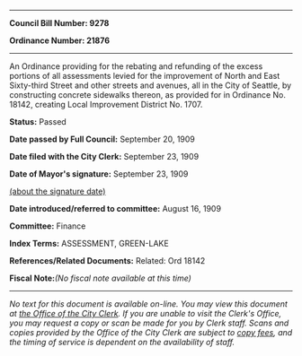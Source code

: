 

********

**Council Bill Number: 9278**
   
**Ordinance Number: 21876**
********

 An Ordinance providing for the rebating and refunding of the excess portions of all assessments levied for the improvement of North and East Sixty-third Street and other streets and avenues, all in the City of Seattle, by constructing concrete sidewalks thereon, as provided for in Ordinance No. 18142, creating Local Improvement District No. 1707.

**Status:** Passed
   
**Date passed by Full Council:** September 20, 1909
   
**Date filed with the City Clerk:** September 23, 1909
   
**Date of Mayor's signature:** September 23, 1909
   
[(about the signature date)](/~public/approvaldate.htm)
   
   
   
**Date introduced/referred to committee:** August 16, 1909
   
**Committee:** Finance
   
   
**Index Terms:** ASSESSMENT, GREEN-LAKE

**References/Related Documents:** Related: Ord 18142

**Fiscal Note:**_(No fiscal note available at this time)_
********

_No text for this document is available on-line. You may view this document at [the Office of the City Clerk](http://www.seattle.gov/leg/clerk/contactUs.htm). If you are unable to visit the Clerk's Office, you may request a copy or scan be made for you by Clerk staff. Scans and copies provided by the Office of the City Clerk are subject to [copy fees](http://clerk.seattle.gov/~public/clerkfees.htm), and the timing of service is dependent on the availability of staff._


